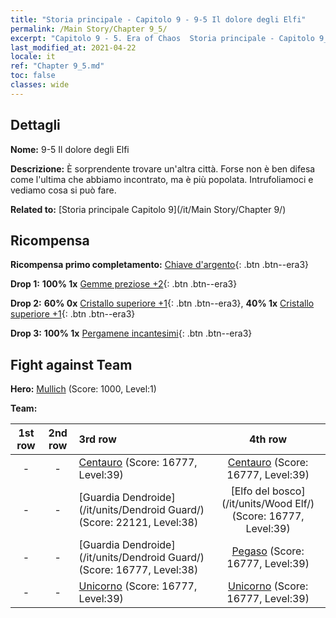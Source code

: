 ```yaml
---
title: "Storia principale - Capitolo 9 - 9-5 Il dolore degli Elfi"
permalink: /Main Story/Chapter 9_5/
excerpt: "Capitolo 9 - 5. Era of Chaos  Storia principale - Capitolo 9_5. 9-5 Il dolore degli Elfi"
last_modified_at: 2021-04-22
locale: it
ref: "Chapter 9_5.md"
toc: false
classes: wide
---
```


## Dettagli

 **Nome:** 9-5 Il dolore degli Elfi

 **Descrizione:** È sorprendente trovare un'altra città. Forse non è ben difesa come l'ultima che abbiamo incontrato, ma è più popolata. Intrufoliamoci e vediamo cosa si può fare.

 **Related to:** [Storia principale Capitolo 9](/it/Main Story/Chapter 9/)

## Ricompensa

 **Ricompensa primo completamento:** [Chiave d'argento](/ItemsIT/con_693/){: .btn .btn--era3}

 **Drop 1:** **100% 1x** [Gemme preziose +2](/ItemsIT/mat_30/){: .btn .btn--era3}

 **Drop 2:** **60% 0x** [Cristallo superiore +1](/ItemsIT/mat_24/){: .btn .btn--era3}, **40% 1x** [Cristallo superiore +1](/ItemsIT/mat_24/){: .btn .btn--era3}

 **Drop 3:** **100% 1x** [Pergamene incantesimi](/ItemsIT/con_694/){: .btn .btn--era3}


## Fight against Team
 **Hero:** [Mullich](/it/heroes/Mullich/) (Score: 1000, Level:1)

 **Team:**


  | 1st row | 2nd row | 3rd row | 4th row |
  |:----:|:----:|:----|:----:|
  | - | - | [Centauro](/it/units/Centaur/) (Score: 16777, Level:39)  | [Centauro](/it/units/Centaur/) (Score: 16777, Level:39)  |
  | - | - | [Guardia Dendroide](/it/units/Dendroid Guard/) (Score: 22121, Level:38)  | [Elfo del bosco](/it/units/Wood Elf/) (Score: 16777, Level:39)  |
  | - | - | [Guardia Dendroide](/it/units/Dendroid Guard/) (Score: 16777, Level:38)  | [Pegaso](/it/units/Pegasus/) (Score: 16777, Level:39)  |
  | - | - | [Unicorno](/it/units/Unicorn/) (Score: 16777, Level:39)  | [Unicorno](/it/units/Unicorn/) (Score: 16777, Level:39)  |


